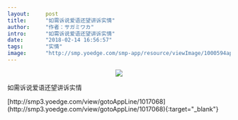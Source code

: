 ```yaml
---
layout:     post
title:      "如需诉说爱语还望讲诉实情"
author:     "作者：サガミワカ"
intro:      "如需诉说爱语还望讲诉实情"
date:       "2018-02-14 16:56:57"
tags:       "实情"
image:      "http://smp.yoedge.com/smp-app/resource/viewImage/1000594appline.png"
---
```

<div style="text-align: center">
<p><img src="http://smp.yoedge.com/smp-app/resource/viewImage/1000594appline.png"/></p>
</div>
<p class="post-meta">
<span>如需诉说爱语还望讲诉实情</span>
</p>
[http://smp3.yoedge.com/view/gotoAppLine/1017068](http://smp3.yoedge.com/view/gotoAppLine/1017068){:target="_blank"}


